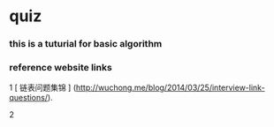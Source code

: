 # quiz

### this is a tuturial for basic algorithm


### reference website links
1 [ 链表问题集锦 ] (http://wuchong.me/blog/2014/03/25/interview-link-questions/).

2  
	